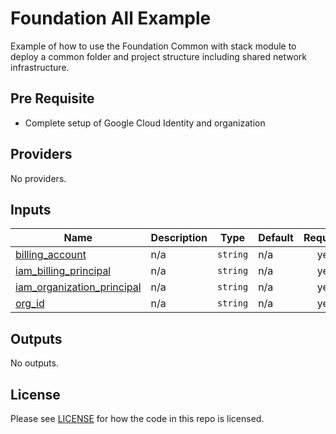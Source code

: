 # Foundation All Example

Example of how to use the Foundation Common with stack module to deploy a common folder and project structure including shared
network infrastructure.

## Pre Requisite

- Complete setup of Google Cloud Identity and organization

<!-- BEGINNING OF PRE-COMMIT-TERRAFORM DOCS HOOK -->
## Providers

No providers.

## Inputs

| Name | Description | Type | Default | Required |
|------|-------------|------|---------|:--------:|
| <a name="input_billing_account"></a> [billing\_account](#input\_billing\_account) | n/a | `string` | n/a | yes |
| <a name="input_iam_billing_principal"></a> [iam\_billing\_principal](#input\_iam\_billing\_principal) | n/a | `string` | n/a | yes |
| <a name="input_iam_organization_principal"></a> [iam\_organization\_principal](#input\_iam\_organization\_principal) | n/a | `string` | n/a | yes |
| <a name="input_org_id"></a> [org\_id](#input\_org\_id) | n/a | `string` | n/a | yes |

## Outputs

No outputs.
<!-- END OF PRE-COMMIT-TERRAFORM DOCS HOOK -->

## License

Please see [LICENSE](https://github.com/neutrino-io/terraform-google-foundation/blob/master/LICENSE) for how the code in
this repo is licensed.